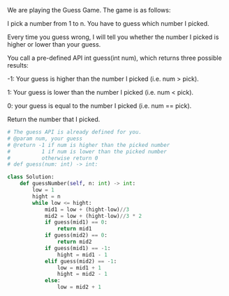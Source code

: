 We are playing the Guess Game. The game is as follows:

I pick a number from 1 to n. You have to guess which number I picked.

Every time you guess wrong, I will tell you whether the number I picked is higher or lower than your guess.

You call a pre-defined API int guess(int num), which returns three possible results:

-1: Your guess is higher than the number I picked (i.e. num > pick).

1: Your guess is lower than the number I picked (i.e. num < pick).

0: your guess is equal to the number I picked (i.e. num == pick).

Return the number that I picked.

```Python
# The guess API is already defined for you.
# @param num, your guess
# @return -1 if num is higher than the picked number
#          1 if num is lower than the picked number
#          otherwise return 0
# def guess(num: int) -> int:

class Solution:
    def guessNumber(self, n: int) -> int:
        low = 1
        hight = n
        while low <= hight:
            mid1 = low + (hight-low)//3
            mid2 = low + (hight-low)//3 * 2
            if guess(mid1) == 0:
                return mid1
            if guess(mid2) == 0:
                return mid2
            if guess(mid1) == -1:
                hight = mid1 - 1
            elif guess(mid2) == -1:
                low = mid1 + 1
                hight = mid2 - 1
            else:
                low = mid2 + 1
```
